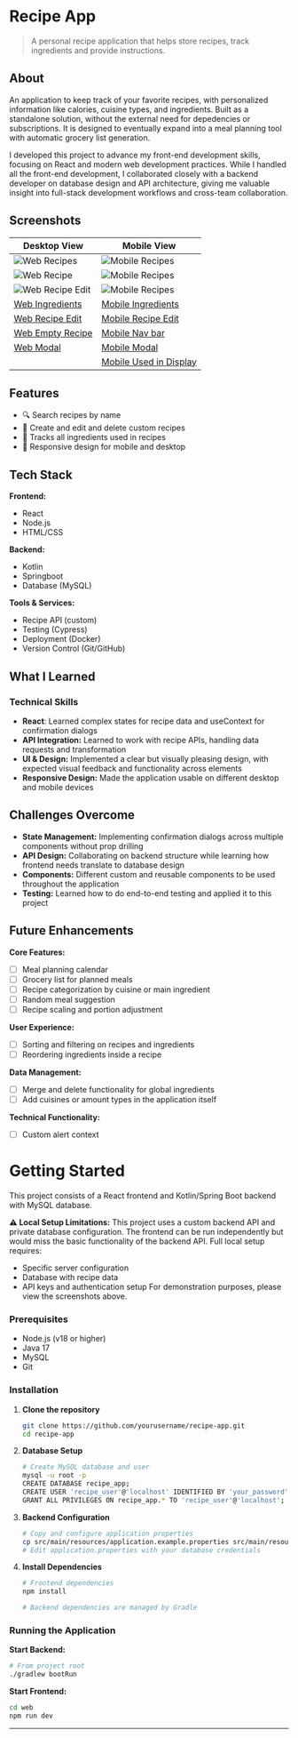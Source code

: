 # Recipe App

> A personal recipe application that helps store recipes, track ingredients and provide instructions.

## About

An application to keep track of your favorite recipes, with personalized information like calories, cuisine types, and ingredients. Built as a standalone solution, without the external need for depedencies or subscriptions.
It is designed to eventually expand into a meal planning tool with automatic grocery list generation.

I developed this project to advance my front-end development skills, focusing on React and modern web development practices. While I handled all the front-end development, I collaborated closely with a backend developer on database design and API architecture, giving me valuable insight into full-stack development workflows and cross-team collaboration.

## Screenshots

| Desktop View | Mobile View |
|--------------|-------------|
|![Web Recipes](./screenshots/WebRecipeList.png)| ![ Mobile Recipes](./screenshots/MobileRecipeList.png)
|![Web Recipe](./screenshots/WebRecipeView.png)| ![Mobile Recipes](./screenshots/MobileRecipeView.png)
|![Web Recipe Edit](./screenshots/WebRecipeEdit.png)| ![Mobile Recipes](./screenshots/MobileRecipeEdit.png)
|[Web Ingredients](./screenshots/WebIngredientList.png)| [Mobile Ingredients](./screenshots/MobileIngredientList.png)
|[Web Recipe Edit](./screenshots/WebRecipeEdit.png)| [Mobile Recipe Edit](./screenshots/MobileRecipeEdit.png)
|[Web Empty Recipe](./screenshots/WebEmptyRecipe.png)| [Mobile Nav bar](./screenshots/MobileNavBar.png) |
|[Web Modal](./screenshots/WebDeleteRecipe.png)| [Mobile Modal](./screenshots/MobileDeleteRecipe.png)
| | [Mobile Used in Display](./screenshots/MobileUsedInDisplay.png)


## Features

- 🔍 Search recipes by name
- 📝 Create and edit and delete custom recipes
- 🛒 Tracks all ingredients used in recipes
- 📱 Responsive design for mobile and desktop

## Tech Stack

**Frontend:**
- React
- Node.js
- HTML/CSS

**Backend:**
- Kotlin
- Springboot
- Database (MySQL)

**Tools & Services:**
- Recipe API (custom)
- Testing (Cypress)
- Deployment (Docker)
- Version Control (Git/GitHub)

## What I Learned

### Technical Skills
- **React**: Learned complex states for recipe data and useContext for confirmation dialogs
- **API Integration:** Learned to work with recipe APIs, handling data requests and transformation
- **UI & Design:** Implemented a clear but visually pleasing design, with expected visual feedback and functionality across elements
- **Responsive Design:** Made the application usable on different desktop and mobile devices

## Challenges Overcome
- **State Management:** Implementing confirmation dialogs across multiple components without prop drilling
- **API Design:** Collaborating on backend structure while learning how frontend needs translate to database design
- **Components:** Different custom and reusable components to be used throughout the application
- **Testing:** Learned how to do end-to-end testing and applied it to this project

## Future Enhancements

**Core Features:**
- [ ] Meal planning calendar
- [ ] Grocery list for planned meals
- [ ] Recipe categorization by cuisine or main ingredient
- [ ] Random meal suggestion
- [ ] Recipe scaling and portion adjustment

**User Experience:**
- [ ] Sorting and filtering on recipes and ingredients
- [ ] Reordering ingredients inside a recipe

**Data Management:**
- [ ] Merge and delete functionality for global ingredients
- [ ] Add cuisines or amount types in the application itself

**Technical Functionality:**
- [ ] Custom alert context

# Getting Started

This project consists of a React frontend and Kotlin/Spring Boot backend with MySQL database.

**⚠️ Local Setup Limitations:** 
This project uses a custom backend API and private database configuration. The frontend can be run independently but would miss the basic functionality of the backend API.
Full local setup requires:
- Specific server configuration
- Database with recipe data
- API keys and authentication setup
For demonstration purposes, please view the screenshots above.

### Prerequisites
- Node.js (v18 or higher)
- Java 17
- MySQL
- Git

### Installation

1. **Clone the repository**
   ```bash
   git clone https://github.com/yourusername/recipe-app.git
   cd recipe-app
   ```

2. **Database Setup**
   ```bash
   # Create MySQL database and user
   mysql -u root -p
   CREATE DATABASE recipe_app;
   CREATE USER 'recipe_user'@'localhost' IDENTIFIED BY 'your_password';
   GRANT ALL PRIVILEGES ON recipe_app.* TO 'recipe_user'@'localhost';
   ```

3. **Backend Configuration**
   ```bash
   # Copy and configure application properties
   cp src/main/resources/application.example.properties src/main/resources/application.properties
   # Edit application.properties with your database credentials
   ```

4. **Install Dependencies**
   ```bash
   # Frontend dependencies
   npm install
   
   # Backend dependencies are managed by Gradle
   ```

### Running the Application

**Start Backend:**
```bash
# From project root
./gradlew bootRun
```

**Start Frontend:**
```bash
cd web
npm run dev
```
---


